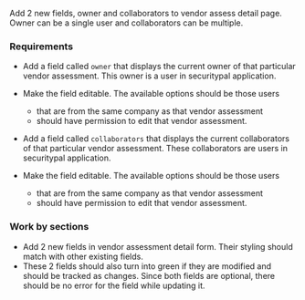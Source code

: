 
Add 2 new fields, owner and collaborators to vendor assess detail page. Owner can be a single user and collaborators can be multiple.

### Requirements

- Add a field called `owner` that displays the current owner of that particular vendor assessment. This owner is a user in securitypal application. 
- Make the field editable. The available options should be those users 
	- that are from the same company as that vendor assessment
	- should have permission to edit that vendor assessment.

- Add a field called `collaborators` that displays the current collaborators of that particular vendor assessment. These collaborators are users in securitypal application. 
- Make the field editable. The available options should be those users 
	- that are from the same company as that vendor assessment
	- should have permission to edit that vendor assessment.


### Work by sections

- Add 2 new fields in vendor assessment detail form. Their styling should match with other existing fields.
- These 2 fields should also turn into green if they are modified and should be tracked as changes. Since both fields are optional, there should be no error for the field while updating it.